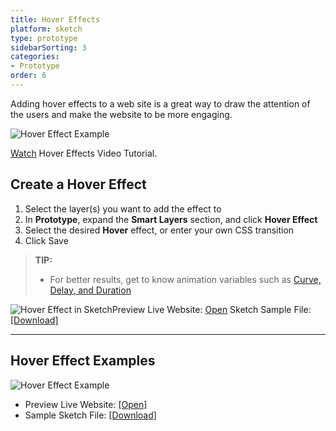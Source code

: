 ```yaml
---
title: Hover Effects
platform: sketch
type: prototype
sidebarSorting: 3
categories: 
- Prototype
order: 6
---
```

Adding hover effects to a web site is a great way to draw the attention of the users and make the website to be more engaging.

![Hover Effect Example](https://docs.animaapp.com/images/launchpad/hover/hover2.gif)

[Watch](http://f.cl.ly/items/2R030T2A023U103b3C2X/Hover%20Effect%20v3.mp4) Hover Effects Video Tutorial.

## Create a Hover Effect

1. Select the layer(s) you want to add the effect to
2. In **Prototype**, expand the **Smart Layers** section, and click **Hover Effect**
3. Select the desired **Hover** effect, or enter your own CSS transition
4. Click Save

>**TIP:** 
> - For better results, get to know animation variables such as [Curve, Delay, and Duration](https://support.animaapp.com/launchpad/animation-easing-curve-explained)

![Hover Effect in Sketch](http://f.cl.ly/items/2y471b3m2Z2c133i2D1j/[4d27ac5d2dec212f229a1d099e539c6c]_Hover%20Effect.gif)Preview Live Website: [Open](https://summer-fire-391.animaapp.io)
Sketch Sample File: [[Download]](https://animaapp.s3.amazonaws.com/tutorials/HoverEffectsSampleFile.sketch)

---
## Hover Effect Examples

![Hover Effect Example](http://f.cl.ly/items/1x2d3S1T070h2G442l02/[e57718ceee2b4ca3674bcddb44f8755d]_Hover%20demo.gif)
- Preview Live Website: [[Open]](https://Hover-Effects.animaapp.io)
- Sample Sketch File: [[Download]](https://animaapp.s3.amazonaws.com/tutorials/HoverEffectsExampleFile.sketch)
